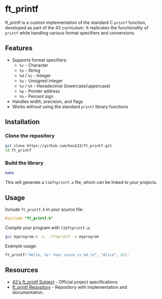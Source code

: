 # ft_printf

ft_printf is a custom implementation of the standard C `printf` function, developed as part of the 42 curriculum. It replicates the functionality of `printf` while handling various format specifiers and conversions.

## Features
- Supports format specifiers:
  - `%c` - Character
  - `%s` - String
  - `%d` / `%i` - Integer
  - `%u` - Unsigned integer
  - `%x` / `%X` - Hexadecimal (lowercase/uppercase)
  - `%p` - Pointer address
  - `%%` - Percent sign
- Handles width, precision, and flags
- Works without using the standard `printf` library functions

## Installation
### Clone the repository
```sh
git clone https://github.com/bou133/ft_printf.git
cd ft_printf
```

### Build the library
```sh
make
```
This will generate a `libftprintf.a` file, which can be linked to your projects.

## Usage
Include `ft_printf.h` in your source file:
```c
#include "ft_printf.h"
```
Compile your program with `libftprintf.a`:
```sh
gcc myprogram.c -L. -lftprintf -o myprogram
```

Example usage:
```c
ft_printf("Hello, %s! Your score is %d.\n", "Alice", 42);
```

## Resources
- [42's ft_printf Subject](https://cdn.intra.42.fr/pdf/pdf/28534/en.subject.pdf) - Official project specifications.
- [ft_printf Repository](https://github.com/bou1337/ft_printf) - Repository with implementation and documentation.

